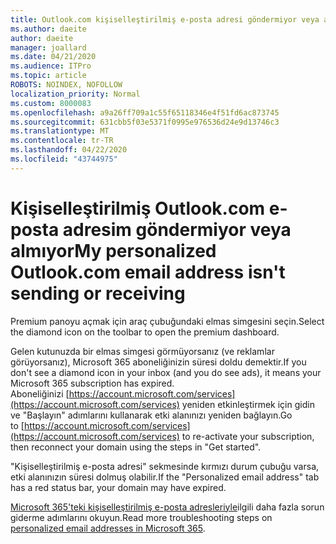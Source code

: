 ```yaml
---
title: Outlook.com kişiselleştirilmiş e-posta adresi göndermiyor veya almıyor
ms.author: daeite
author: daeite
manager: joallard
ms.date: 04/21/2020
ms.audience: ITPro
ms.topic: article
ROBOTS: NOINDEX, NOFOLLOW
localization_priority: Normal
ms.custom: 8000083
ms.openlocfilehash: a9a26ff709a1c55f65118346e4f51fd6ac873745
ms.sourcegitcommit: 631cbb5f03e5371f0995e976536d24e9d13746c3
ms.translationtype: MT
ms.contentlocale: tr-TR
ms.lasthandoff: 04/22/2020
ms.locfileid: "43744975"
---
```

# <a name="my-personalized-outlookcom-email-address-isnt-sending-or-receiving"></a><span data-ttu-id="a7db3-102">Kişiselleştirilmiş Outlook.com e-posta adresim göndermiyor veya almıyor</span><span class="sxs-lookup"><span data-stu-id="a7db3-102">My personalized Outlook.com email address isn't sending or receiving</span></span>

<span data-ttu-id="a7db3-103">Premium panoyu açmak için araç çubuğundaki elmas simgesini seçin.</span><span class="sxs-lookup"><span data-stu-id="a7db3-103">Select the diamond icon on the toolbar to open the premium dashboard.</span></span>

<span data-ttu-id="a7db3-104">Gelen kutunuzda bir elmas simgesi görmüyorsanız (ve reklamlar görüyorsanız), Microsoft 365 aboneliğinizin süresi doldu demektir.</span><span class="sxs-lookup"><span data-stu-id="a7db3-104">If you don't see a diamond icon in your inbox (and you do see ads), it means your Microsoft 365 subscription has expired.</span></span> <span data-ttu-id="a7db3-105">Aboneliğinizi [https://account.microsoft.com/services](https://account.microsoft.com/services) yeniden etkinleştirmek için gidin ve "Başlayın" adımlarını kullanarak etki alanınızı yeniden bağlayın.</span><span class="sxs-lookup"><span data-stu-id="a7db3-105">Go to [https://account.microsoft.com/services](https://account.microsoft.com/services) to re-activate your subscription, then reconnect your domain using the steps in "Get started".</span></span>

<span data-ttu-id="a7db3-106">"Kişiselleştirilmiş e-posta adresi" sekmesinde kırmızı durum çubuğu varsa, etki alanınızın süresi dolmuş olabilir.</span><span class="sxs-lookup"><span data-stu-id="a7db3-106">If the "Personalized email address" tab has a red status bar, your domain may have expired.</span></span>

<span data-ttu-id="a7db3-107">[Microsoft 365'teki kişiselleştirilmiş e-posta adresleriyle](https://support.office.com/article/75416a58-b225-4c02-8c07-8979403b427b?wt.mc_id=Office_Outlook_com_Alchemy)ilgili daha fazla sorun giderme adımlarını okuyun.</span><span class="sxs-lookup"><span data-stu-id="a7db3-107">Read more troubleshooting steps on [personalized email addresses in Microsoft 365](https://support.office.com/article/75416a58-b225-4c02-8c07-8979403b427b?wt.mc_id=Office_Outlook_com_Alchemy).</span></span>